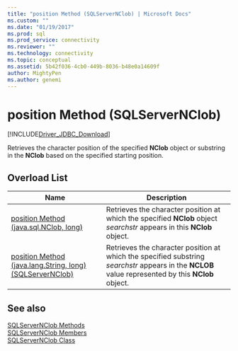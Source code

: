 ```yaml
---
title: "position Method (SQLServerNClob) | Microsoft Docs"
ms.custom: ""
ms.date: "01/19/2017"
ms.prod: sql
ms.prod_service: connectivity
ms.reviewer: ""
ms.technology: connectivity
ms.topic: conceptual
ms.assetid: 5b42f036-4cb0-449b-8036-b48e0a14609f
author: MightyPen
ms.author: genemi
---
```

# position Method (SQLServerNClob)
[!INCLUDE[Driver_JDBC_Download](../../../includes/driver_jdbc_download.md)]

  Retrieves the character position of the specified **NClob** object or substring in the **NClob** based on the specified starting position.  
  
## Overload List  
  
|Name|Description|  
|----------|-----------------|  
|[position Method &#40;java.sql.NClob, long&#41;](../../../connect/jdbc/reference/position-method-java-sql-nclob-long.md)|Retrieves the character position at which the specified **NClob** object *searchstr* appears in this **NClob** object.|  
|[position Method &#40;java.lang.String, long&#41; &#40;SQLServerNClob&#41;](../../../connect/jdbc/reference/position-method-java-lang-string-long-sqlservernclob.md)|Retrieves the character position at which the specified substring *searchstr* appears in the **NCLOB** value represented by this **NClob** object.|  
  
## See also  
 [SQLServerNClob Methods](../../../connect/jdbc/reference/sqlservernclob-methods.md)   
 [SQLServerNClob Members](../../../connect/jdbc/reference/sqlservernclob-members.md)   
 [SQLServerNClob Class](../../../connect/jdbc/reference/sqlservernclob-class.md)  
  
  
